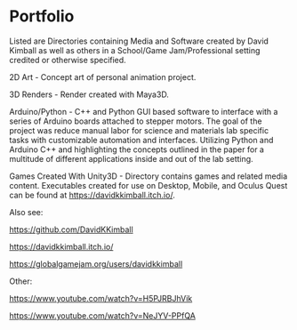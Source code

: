 # Portfolio
Listed are Directories containing Media and Software created by David Kimball as well as others in a School/Game Jam/Professional setting credited or otherwise specified.

2D Art - Concept art of personal animation project.

3D Renders - Render created with Maya3D.

Arduino/Python - C++ and Python GUI based software to interface with a series of Arduino boards attached to stepper motors. The goal of the project was reduce manual labor for science and materials lab specific tasks 
with customizable automation and interfaces. Utilizing Python and Arduino C++ and highlighting the concepts outlined in the paper for a multitude of different applications inside and out of the lab setting.

Games Created With Unity3D - Directory contains games and related media content. Executables created for use on Desktop, Mobile, and Oculus Quest can be found at https://davidkkimball.itch.io/. 

 
Also see:

 https://github.com/DavidKKimball
 
 https://davidkkimball.itch.io/

 https://globalgamejam.org/users/davidkkimball

 Other:
 
 https://www.youtube.com/watch?v=H5PJRBJhVik

 https://www.youtube.com/watch?v=NeJYV-PPfQA
